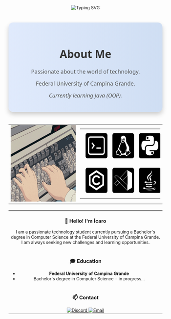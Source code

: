 <div align="center">
  <img src="https://readme-typing-svg.demolab.com?font=SOURCE+CODE+PRO&pause=1000&color=2AFF12&width=435&lines=COMPUTER+SCIENCE+STUDENT+%F0%9F%93%8D+BR" alt="Typing SVG" />
</div>

<div align="center" style="max-width: 800px; margin: 40px auto; text-align: center; background: linear-gradient(to right, #e0eafc, #cfdef3); padding: 30px; border-radius: 15px; box-shadow: 0 8px 16px rgba(0, 0, 0, 0.2);">
  <h2 style="font-family: 'Segoe UI', Tahoma, Geneva, Verdana, sans-serif; color: #333; margin-bottom: 20px; font-size: 2.5em; font-weight: bold;">
    About Me
  </h2>
  <p style="font-family: 'Segoe UI', Tahoma, Geneva, Verdana, sans-serif; font-size: 18px; color: #555; margin: 10px 0; line-height: 1.6;">
    Passionate about the world of technology.
  </p>
  <p style="font-family: 'Segoe UI', Tahoma, Geneva, Verdana, sans-serif; font-size: 18px; color: #555; margin: 10px 0; line-height: 1.6;">
    Federal University of Campina Grande.
  </p>
  <p style="font-family: 'Segoe UI', Tahoma, Geneva, Verdana, sans-serif; font-size: 18px; color: #555; margin: 10px 0; line-height: 1.6;">
    <em>Currently learning Java (OOP).</em>
  </p>
</div>

<div align="center">
  <table style="width: 100%; max-width: 800px; margin: 20px auto; text-align: center; border-spacing: 10px; table-layout: fixed;">
    <tr>
      <td style="text-align: center; vertical-align: middle;">
        <img src="https://github.com/IcaroGabrielS/IcaroGabrielS/blob/main/gifs/keyboard-texting-anime.gif" height="250" style="transition: transform 0.3s ease-in-out;" alt="Animated GIF"/>
      </td>
      <td>
        <table style="width: 100%; max-width: 600px; margin: 0 auto; text-align: center;">
          <tr>
            <td style="text-align: center; vertical-align: middle;">
              <img src="https://github.com/IcaroGabrielS/IcaroGabrielS/blob/main/icons/Frame%205bash-n.svg" height="85" style="margin: 10px; transition: transform 0.3s ease-in-out;" alt="Bash"/>
            </td>
            <td style="text-align: center; vertical-align: middle;">
              <img src="https://github.com/IcaroGabrielS/IcaroGabrielS/blob/main/icons/Frame%201linux-n.svg" height="85" style="margin: 10px; transition: transform 0.3s ease-in-out;" alt="Linux"/>
            </td>
            <td style="text-align: center; vertical-align: middle;">
              <img src="https://github.com/IcaroGabrielS/IcaroGabrielS/blob/main/icons/Frame%202python-n.svg" height="85" style="margin: 10px; transition: transform 0.3s ease-in-out;" alt="Python"/>
            </td>
          </tr>
          <tr>
            <td style="text-align: center; vertical-align: middle;">
              <img src="https://github.com/IcaroGabrielS/IcaroGabrielS/blob/main/icons/Frame%204c99-n.svg" height="85" style="margin: 10px; transition: transform 0.3s ease-in-out;" alt="C"/>
            </td>
            <td style="text-align: center; vertical-align: middle;">
              <img src="https://github.com/IcaroGabrielS/IcaroGabrielS/blob/main/icons/Frame%206vscode-n.svg" height="85" style="margin: 10px; transition: transform 0.3s ease-in-out;" alt="VSCode"/>
            </td>
            <td style="text-align: center; vertical-align: middle;">
              <img src="https://github.com/IcaroGabrielS/IcaroGabrielS/blob/main/icons/Frame%203java-n.svg" height="85" style="margin: 10px; transition: transform 0.3s ease-in-out;" alt="Java"/>
            </td>
          </tr>
        </table>
      </td>
    </tr>
  </table>
</div>

<div align="center">
  <table style="width: 100%; max-width: 800px; margin: 20px auto; text-align: center;">
    <tr>
      <td>
        <h3>👋 Hello! I'm Ícaro</h3>
        <p>I am a passionate technology student currently pursuing a Bachelor's degree in Computer Science at the Federal University of Campina Grande. I am always seeking new challenges and learning opportunities.</p>
      </td>
    </tr>
    <tr>
      <td>
        <h3>🎓 Education</h3>
        <ul>
          <li><strong>Federal University of Campina Grande</strong></li>
          <li>Bachelor's degree in Computer Science - in progress...</li>
        </ul>
      </td>
    </tr>
    <tr>
      <td>
        <h3>📫 Contact</h3>
        <a href="https://discord.com/users/icaro_gabriel" target="_blank">
          <img src="https://img.shields.io/badge/Discord-5865F2?style=for-the-badge&logo=discord&logoColor=white" alt="Discord"/>
        </a>
        <a href="mailto:queiroz.icarogs@gmail.com" target="_blank">
          <img src="https://img.shields.io/badge/Email-D14836?style=for-the-badge&logo=gmail&logoColor=white" alt="Email"/>
        </a>
      </td>
    </tr>
  </table>
</div>

